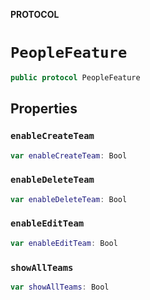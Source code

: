 **PROTOCOL**

# `PeopleFeature`

```swift
public protocol PeopleFeature
```

## Properties
### `enableCreateTeam`

```swift
var enableCreateTeam: Bool
```

### `enableDeleteTeam`

```swift
var enableDeleteTeam: Bool
```

### `enableEditTeam`

```swift
var enableEditTeam: Bool
```

### `showAllTeams`

```swift
var showAllTeams: Bool
```
